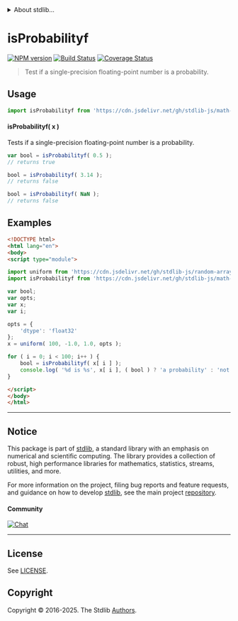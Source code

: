 <!--

@license Apache-2.0

Copyright (c) 2025 The Stdlib Authors.

Licensed under the Apache License, Version 2.0 (the "License");
you may not use this file except in compliance with the License.
You may obtain a copy of the License at

   http://www.apache.org/licenses/LICENSE-2.0

Unless required by applicable law or agreed to in writing, software
distributed under the License is distributed on an "AS IS" BASIS,
WITHOUT WARRANTIES OR CONDITIONS OF ANY KIND, either express or implied.
See the License for the specific language governing permissions and
limitations under the License.

-->


<details>
  <summary>
    About stdlib...
  </summary>
  <p>We believe in a future in which the web is a preferred environment for numerical computation. To help realize this future, we've built stdlib. stdlib is a standard library, with an emphasis on numerical and scientific computation, written in JavaScript (and C) for execution in browsers and in Node.js.</p>
  <p>The library is fully decomposable, being architected in such a way that you can swap out and mix and match APIs and functionality to cater to your exact preferences and use cases.</p>
  <p>When you use stdlib, you can be absolutely certain that you are using the most thorough, rigorous, well-written, studied, documented, tested, measured, and high-quality code out there.</p>
  <p>To join us in bringing numerical computing to the web, get started by checking us out on <a href="https://github.com/stdlib-js/stdlib">GitHub</a>, and please consider <a href="https://opencollective.com/stdlib">financially supporting stdlib</a>. We greatly appreciate your continued support!</p>
</details>

# isProbabilityf

[![NPM version][npm-image]][npm-url] [![Build Status][test-image]][test-url] [![Coverage Status][coverage-image]][coverage-url] <!-- [![dependencies][dependencies-image]][dependencies-url] -->

> Test if a single-precision floating-point number is a probability.



<section class="usage">

## Usage

```javascript
import isProbabilityf from 'https://cdn.jsdelivr.net/gh/stdlib-js/math-base-assert-is-probabilityf@esm/index.mjs';
```

#### isProbabilityf( x )

Tests if a single-precision floating-point number is a probability.

```javascript
var bool = isProbabilityf( 0.5 );
// returns true

bool = isProbabilityf( 3.14 );
// returns false

bool = isProbabilityf( NaN );
// returns false
```

</section>

<!-- /.usage -->

<section class="examples">

## Examples

<!-- eslint no-undef: "error" -->

```html
<!DOCTYPE html>
<html lang="en">
<body>
<script type="module">

import uniform from 'https://cdn.jsdelivr.net/gh/stdlib-js/random-array-uniform@esm/index.mjs';
import isProbabilityf from 'https://cdn.jsdelivr.net/gh/stdlib-js/math-base-assert-is-probabilityf@esm/index.mjs';

var bool;
var opts;
var x;
var i;

opts = {
    'dtype': 'float32'
};
x = uniform( 100, -1.0, 1.0, opts );

for ( i = 0; i < 100; i++ ) {
    bool = isProbabilityf( x[ i ] );
    console.log( '%d is %s', x[ i ], ( bool ) ? 'a probability' : 'not a probability' );
}

</script>
</body>
</html>
```

</section>

<!-- /.examples -->

<!-- C interface documentation. -->



<!-- Section for related `stdlib` packages. Do not manually edit this section, as it is automatically populated. -->

<section class="related">

</section>

<!-- /.related -->

<!-- Section for all links. Make sure to keep an empty line after the `section` element and another before the `/section` close. -->


<section class="main-repo" >

* * *

## Notice

This package is part of [stdlib][stdlib], a standard library with an emphasis on numerical and scientific computing. The library provides a collection of robust, high performance libraries for mathematics, statistics, streams, utilities, and more.

For more information on the project, filing bug reports and feature requests, and guidance on how to develop [stdlib][stdlib], see the main project [repository][stdlib].

#### Community

[![Chat][chat-image]][chat-url]

---

## License

See [LICENSE][stdlib-license].


## Copyright

Copyright &copy; 2016-2025. The Stdlib [Authors][stdlib-authors].

</section>

<!-- /.stdlib -->

<!-- Section for all links. Make sure to keep an empty line after the `section` element and another before the `/section` close. -->

<section class="links">

[npm-image]: http://img.shields.io/npm/v/@stdlib/math-base-assert-is-probabilityf.svg
[npm-url]: https://npmjs.org/package/@stdlib/math-base-assert-is-probabilityf

[test-image]: https://github.com/stdlib-js/math-base-assert-is-probabilityf/actions/workflows/test.yml/badge.svg?branch=main
[test-url]: https://github.com/stdlib-js/math-base-assert-is-probabilityf/actions/workflows/test.yml?query=branch:main

[coverage-image]: https://img.shields.io/codecov/c/github/stdlib-js/math-base-assert-is-probabilityf/main.svg
[coverage-url]: https://codecov.io/github/stdlib-js/math-base-assert-is-probabilityf?branch=main

<!--

[dependencies-image]: https://img.shields.io/david/stdlib-js/math-base-assert-is-probabilityf.svg
[dependencies-url]: https://david-dm.org/stdlib-js/math-base-assert-is-probabilityf/main

-->

[chat-image]: https://img.shields.io/gitter/room/stdlib-js/stdlib.svg
[chat-url]: https://app.gitter.im/#/room/#stdlib-js_stdlib:gitter.im

[stdlib]: https://github.com/stdlib-js/stdlib

[stdlib-authors]: https://github.com/stdlib-js/stdlib/graphs/contributors

[umd]: https://github.com/umdjs/umd
[es-module]: https://developer.mozilla.org/en-US/docs/Web/JavaScript/Guide/Modules

[deno-url]: https://github.com/stdlib-js/math-base-assert-is-probabilityf/tree/deno
[deno-readme]: https://github.com/stdlib-js/math-base-assert-is-probabilityf/blob/deno/README.md
[umd-url]: https://github.com/stdlib-js/math-base-assert-is-probabilityf/tree/umd
[umd-readme]: https://github.com/stdlib-js/math-base-assert-is-probabilityf/blob/umd/README.md
[esm-url]: https://github.com/stdlib-js/math-base-assert-is-probabilityf/tree/esm
[esm-readme]: https://github.com/stdlib-js/math-base-assert-is-probabilityf/blob/esm/README.md
[branches-url]: https://github.com/stdlib-js/math-base-assert-is-probabilityf/blob/main/branches.md

[stdlib-license]: https://raw.githubusercontent.com/stdlib-js/math-base-assert-is-probabilityf/main/LICENSE

</section>

<!-- /.links -->
